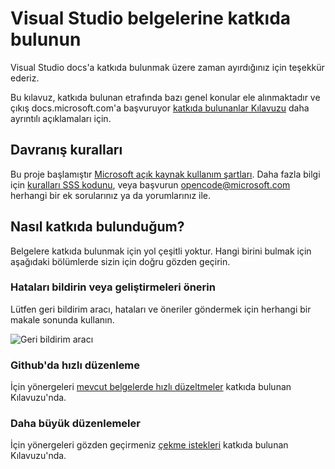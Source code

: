 # <a name="contribute-to-visual-studio-documentation"></a>Visual Studio belgelerine katkıda bulunun

Visual Studio docs'a katkıda bulunmak üzere zaman ayırdığınız için teşekkür ederiz.

Bu kılavuz, katkıda bulunan etrafında bazı genel konular ele alınmaktadır ve çıkış docs.microsoft.com'a başvuruyor [katkıda bulunanlar Kılavuzu](https://docs.microsoft.com/contribute) daha ayrıntılı açıklamaları için.

## <a name="code-of-conduct"></a>Davranış kuralları

Bu proje başlamıştır [Microsoft açık kaynak kullanım şartları](https://opensource.microsoft.com/codeofconduct/). Daha fazla bilgi için [kuralları SSS kodunu](https://opensource.microsoft.com/codeofconduct/faq/), veya başvurun [ opencode@microsoft.com ](mailto:opencode@microsoft.com) herhangi bir ek sorularınız ya da yorumlarınız ile.

## <a name="how-can-i-contribute"></a>Nasıl katkıda bulunduğum?

Belgelere katkıda bulunmak için yol çeşitli yoktur. Hangi birini bulmak için aşağıdaki bölümlerde sizin için doğru gözden geçirin.

### <a name="report-bugs-or-suggest-enhancements"></a>Hataları bildirin veya geliştirmeleri önerin

Lütfen geri bildirim aracı, hataları ve öneriler göndermek için herhangi bir makale sonunda kullanın.

![Geri bildirim aracı](media/feedback-tool.png)

### <a name="quick-edit-in-github"></a>Github'da hızlı düzenleme

İçin yönergeleri [mevcut belgelerde hızlı düzeltmeler](https://docs.microsoft.com/contribute/#quick-edits-to-existing-documents) katkıda bulunan Kılavuzu'nda.

### <a name="larger-edits"></a>Daha büyük düzenlemeler

İçin yönergeleri gözden geçirmeniz [çekme istekleri](https://docs.microsoft.com/contribute/how-to-write-workflows-major#pull-request-processing) katkıda bulunan Kılavuzu'nda.